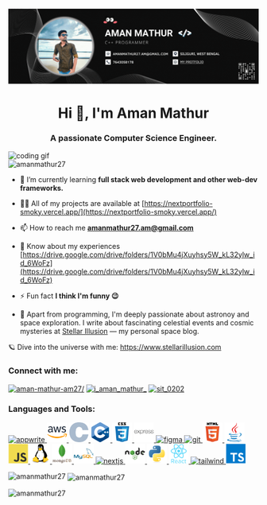 ![logo](https://github.com/amanmathur27/amanmathur27/blob/main/banner.gif)
<h1 align="center">Hi 👋, I'm Aman Mathur</h1>
<h3 align="center">A passionate Computer Science Engineer.</h3>
<img align = "right" alt = "coding gif" width = "600" src = "https://i1.wp.com/tennexas.com/wp-content/uploads/2018/10/golang-what.gif">
<p align="left"> <img src="https://komarev.com/ghpvc/?username=amanmathur27&label=Profile%20views&color=0e75b6&style=flat" alt="amanmathur27" /> </p>

- 🌱 I’m currently learning **full stack web development and other web-dev frameworks.**

- 👨‍💻 All of my projects are available at [https://nextportfolio-smoky.vercel.app/](https://nextportfolio-smoky.vercel.app/)

- 📫 How to reach me **amanmathur27.am@gmail.com**

- 📄 Know about my experiences [https://drive.google.com/drive/folders/1V0bMu4jXuyhsy5W_kL32ylw_id_6WoFz](https://drive.google.com/drive/folders/1V0bMu4jXuyhsy5W_kL32ylw_id_6WoFz)

- ⚡ Fun fact **I think I'm funny 😉**

- 🌌 Apart from programming, I'm deeply passionate about astronoy and space exploration. I write about fascinating celestial events and cosmic mysteries at [Stellar Illusion](https://www.stellarillusion.com) — my personal space blog.

🪐 Dive into the universe with me: https://www.stellarillusion.com

<h3 align="left">Connect with me:</h3>
<p align="left">
<a href="https://linkedin.com/in/aman-mathur-am27/" target="blank"><img align="center" src="https://raw.githubusercontent.com/rahuldkjain/github-profile-readme-generator/master/src/images/icons/Social/linked-in-alt.svg" alt="aman-mathur-am27/" height="30" width="40" /></a>
<a href="https://instagram.com/i_aman_mathur_" target="blank"><img align="center" src="https://raw.githubusercontent.com/rahuldkjain/github-profile-readme-generator/master/src/images/icons/Social/instagram.svg" alt="i_aman_mathur_" height="30" width="40" /></a>
<a href="https://www.codechef.com/users/sit_0202" target="blank"><img align="center" src="https://cdn.jsdelivr.net/npm/simple-icons@3.1.0/icons/codechef.svg" alt="sit_0202" height="30" width="40" /></a>
</p>

<h3 align="left">Languages and Tools:</h3>
<p align="left"> <a href="https://appwrite.io" target="_blank" rel="noreferrer"> <img src="https://www.vectorlogo.zone/logos/appwriteio/appwriteio-icon.svg" alt="appwrite" width="40" height="40"/> </a> <a href="https://aws.amazon.com" target="_blank" rel="noreferrer"> <img src="https://raw.githubusercontent.com/devicons/devicon/master/icons/amazonwebservices/amazonwebservices-original-wordmark.svg" alt="aws" width="40" height="40"/> </a> <a href="https://www.cprogramming.com/" target="_blank" rel="noreferrer"> <img src="https://raw.githubusercontent.com/devicons/devicon/master/icons/c/c-original.svg" alt="c" width="40" height="40"/> </a> <a href="https://www.w3schools.com/cpp/" target="_blank" rel="noreferrer"> <img src="https://raw.githubusercontent.com/devicons/devicon/master/icons/cplusplus/cplusplus-original.svg" alt="cplusplus" width="40" height="40"/> </a> <a href="https://www.w3schools.com/css/" target="_blank" rel="noreferrer"> <img src="https://raw.githubusercontent.com/devicons/devicon/master/icons/css3/css3-original-wordmark.svg" alt="css3" width="40" height="40"/> </a> <a href="https://expressjs.com" target="_blank" rel="noreferrer"> <img src="https://raw.githubusercontent.com/devicons/devicon/master/icons/express/express-original-wordmark.svg" alt="express" width="40" height="40"/> </a> <a href="https://www.figma.com/" target="_blank" rel="noreferrer"> <img src="https://www.vectorlogo.zone/logos/figma/figma-icon.svg" alt="figma" width="40" height="40"/> </a> <a href="https://git-scm.com/" target="_blank" rel="noreferrer"> <img src="https://www.vectorlogo.zone/logos/git-scm/git-scm-icon.svg" alt="git" width="40" height="40"/> </a> <a href="https://www.w3.org/html/" target="_blank" rel="noreferrer"> <img src="https://raw.githubusercontent.com/devicons/devicon/master/icons/html5/html5-original-wordmark.svg" alt="html5" width="40" height="40"/> </a> <a href="https://www.java.com" target="_blank" rel="noreferrer"> <img src="https://raw.githubusercontent.com/devicons/devicon/master/icons/java/java-original.svg" alt="java" width="40" height="40"/> </a> <a href="https://developer.mozilla.org/en-US/docs/Web/JavaScript" target="_blank" rel="noreferrer"> <img src="https://raw.githubusercontent.com/devicons/devicon/master/icons/javascript/javascript-original.svg" alt="javascript" width="40" height="40"/> </a> <a href="https://www.linux.org/" target="_blank" rel="noreferrer"> <img src="https://raw.githubusercontent.com/devicons/devicon/master/icons/linux/linux-original.svg" alt="linux" width="40" height="40"/> </a> <a href="https://www.mongodb.com/" target="_blank" rel="noreferrer"> <img src="https://raw.githubusercontent.com/devicons/devicon/master/icons/mongodb/mongodb-original-wordmark.svg" alt="mongodb" width="40" height="40"/> </a> <a href="https://www.mysql.com/" target="_blank" rel="noreferrer"> <img src="https://raw.githubusercontent.com/devicons/devicon/master/icons/mysql/mysql-original-wordmark.svg" alt="mysql" width="40" height="40"/> </a> <a href="https://nextjs.org/" target="_blank" rel="noreferrer"> <img src="https://cdn.worldvectorlogo.com/logos/nextjs-2.svg" alt="nextjs" width="40" height="40"/> </a> <a href="https://nodejs.org" target="_blank" rel="noreferrer"> <img src="https://raw.githubusercontent.com/devicons/devicon/master/icons/nodejs/nodejs-original-wordmark.svg" alt="nodejs" width="40" height="40"/> </a> <a href="https://www.python.org" target="_blank" rel="noreferrer"> <img src="https://raw.githubusercontent.com/devicons/devicon/master/icons/python/python-original.svg" alt="python" width="40" height="40"/> </a> <a href="https://reactjs.org/" target="_blank" rel="noreferrer"> <img src="https://raw.githubusercontent.com/devicons/devicon/master/icons/react/react-original-wordmark.svg" alt="react" width="40" height="40"/> </a> <a href="https://tailwindcss.com/" target="_blank" rel="noreferrer"> <img src="https://www.vectorlogo.zone/logos/tailwindcss/tailwindcss-icon.svg" alt="tailwind" width="40" height="40"/> </a> <a href="https://www.typescriptlang.org/" target="_blank" rel="noreferrer"> <img src="https://raw.githubusercontent.com/devicons/devicon/master/icons/typescript/typescript-original.svg" alt="typescript" width="40" height="40"/> </a> </p>

<p><img align="left" src="https://github-readme-stats.vercel.app/api/top-langs?username=amanmathur27&show_icons=true&locale=en&layout=compact" alt="amanmathur27" /></p>

<p>&nbsp;<img align="center" src="https://github-readme-stats.vercel.app/api?username=amanmathur27&show_icons=true&locale=en" alt="amanmathur27" /></p>

<p><img align="center" src="https://github-readme-streak-stats.herokuapp.com/?user=amanmathur27&" alt="amanmathur27" /></p>
